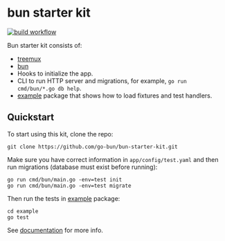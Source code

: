 # bun starter kit

[![build workflow](https://github.com/go-bun/bun-starter-kit/actions/workflows/build.yml/badge.svg)](https://github.com/go-bun/bun-starter-kit/actions)

Bun starter kit consists of:

- [treemux](https://github.com/vmihailenco/treemux)
- [bun](https://github.com/uptrace/bun)
- Hooks to initialize the app.
- CLI to run HTTP server and migrations, for example, `go run cmd/bun/*.go db help`.
- [example](example) package that shows how to load fixtures and test handlers.

## Quickstart

To start using this kit, clone the repo:

```shell
git clone https://github.com/go-bun/bun-starter-kit.git
```

Make sure you have correct information in `app/config/test.yaml` and then run migrations (database
must exist before running):

```shell
go run cmd/bun/main.go -env=test init
go run cmd/bun/main.go -env=test migrate
```

Then run the tests in [example](example) package:

```shell
cd example
go test
```

See [documentation](https://bun.uptrace.dev/guide/starter-kit.html) for more info.
